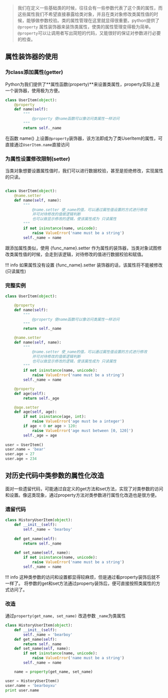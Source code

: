 > 我们在定义一些基础类的时候，往往会有一些参数代表了这个类的属性，而这些属性我们不希望直接暴露给类对象，并且在类对象修改类属性值的时候，能够做参数校验。类的属性管理在这里就显得很重要。python提供了`@property` 属性装饰器来装饰类属性，使类的属性管理变得极为简单。`@property`可以让调用者写出简短的代码，又能很好的保证对参数进行必要的检查。



## 属性装饰器的使用 

### 为class添加属性(getter)

Python为我们提供了**属性函数(property)**来设置类属性，property实际上是一个装饰器，使用极为方便。

``` python
class UserItem(object):
    @property
    def name(self):
        """
            @property 使name函数可以像访问类属性一样访问
        """
        return self._name
```

在函数 name() 上设置`@property`装饰器，该方法即成为了类UserItem的属性，可直接通过`UserItem.name`直接访问



### 为属性设置修改限制(setter)

当类对象想要设置属性值时，我们可以进行数据校验，甚至是拒绝修改，实现属性的只读。

``` python

class UserItem(object):
    @name.setter
    def name(self, name):
        """
            @name.setter 使_name的值，可以通过属性值设置的方式进行修改
            并可对待修改的值做逻辑判断
            也可以做显示修改的逻辑，使该属性成为 只读属性
        """
        if not isinstance(name, unicode):
            raise ValueError('name must be a string')
        self._name = name

```

跟添加属性类似，使用 {func_name}.setter 作为属性的装饰器，当类对象试图修改类属性值的时候，会走到该逻辑，对待修改的值进行数据校验和赋值。

!!! info
    如果属性没有设置 {func_name}.setter 装饰器的话，该属性将不能被修改(只读属性)


### 完整实例

``` python
class UserItem(object):

    @property
    def name(self):
        """
            @property 使name函数可以像访问类属性一样访问
        """
        return self._name

    @name.setter
    def name(self, name):
        """
            @name.setter 使_name的值，可以通过属性值设置的方式进行修改
            并可对待修改的值做逻辑判断
            也可以做显示修改的逻辑，使该属性成为 只读属性
        """
        if not isinstance(name, unicode):
            raise ValueError('name must be a string')
        self._name = name

    @property
    def age(self):
        return self._age

    @age.setter
    def age(self, age):
        if not isinstance(age, int):
            raise ValueError('age must be a integer')
        if age < 0 or age > 120:
            raise ValueError('age must between [0, 120]')
        self._age = age
        
user = UserItem()
user.name = 'bear'
user.age = 27
user.age = 234
```


## 对历史代码中类参数的属性化改造 

面对一些遗留代码，可能通过自定义的get方法和set方法，实现了对类参数的访问和设置。像这类现象，通过property方法对类参数进行属性化改造也是很方便。

### 遗留代码

``` python
class HistoryUserItem(object):
    def __init__(self):
        self._name = 'bearboy'
        
    def get_name(self):
        return self._name
        
    def set_name(self, name):
        if not isinstance(name, unicode):
            raise ValueError('name must be a string')
        self._name = name
```


!!! info
    这种类参数的访问和设置都显得较麻烦，但是通过看property装饰后就不一样了。
    将参数的get和set方法通过property装饰后，便可直接按照类属性的方式访问了。



### 改造

通过`property(get_name, set_name)` 改造参数 `_name`为类属性

``` python
class HistoryUserItem(object):
    def __init__(self):
        self._name = 'bearboy'
    def get_name(self):
        return self._name
    def set_name(self, name):
        if not isinstance(name, unicode):
            raise ValueError('name must be a string')
        self._name = name

    name = property(get_name, set_name)

user = HistoryUserItem()
user.name = 'bearboyxu'
print user.name
```








